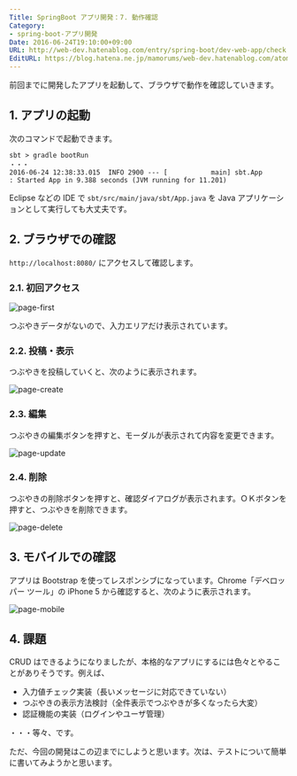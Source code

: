 ```yaml
---
Title: SpringBoot アプリ開発：7. 動作確認
Category:
- spring-boot-アプリ開発
Date: 2016-06-24T19:10:00+09:00
URL: http://web-dev.hatenablog.com/entry/spring-boot/dev-web-app/check
EditURL: https://blog.hatena.ne.jp/mamorums/web-dev.hatenablog.com/atom/entry/10328749687179186581
---
```


前回までに開発したアプリを起動して、ブラウザで動作を確認していきます。


## 1. アプリの起動
次のコマンドで起動できます。

```dos
sbt > gradle bootRun
・・・
2016-06-24 12:38:33.015  INFO 2900 --- [           main] sbt.App                                  : Started App in 9.388 seconds (JVM running for 11.201)
```

Eclipse などの IDE で `sbt/src/main/java/sbt/App.java` を Java アプリケーションとして実行しても大丈夫です。


## 2. ブラウザでの確認
`http://localhost:8080/` にアクセスして確認します。

### 2.1. 初回アクセス
![page-first](http://cdn-ak.f.st-hatena.com/images/fotolife/m/mamorums/20160815/20160815122747.png)

つぶやきデータがないので、入力エリアだけ表示されています。


### 2.2. 投稿・表示
つぶやきを投稿していくと、次のように表示されます。

![page-create](http://cdn-ak.f.st-hatena.com/images/fotolife/m/mamorums/20160815/20160815122744.png)


### 2.3. 編集
つぶやきの編集ボタンを押すと、モーダルが表示されて内容を変更できます。

![page-update](http://cdn-ak.f.st-hatena.com/images/fotolife/m/mamorums/20160815/20160815122748.png)


### 2.4. 削除
つぶやきの削除ボタンを押すと、確認ダイアログが表示されます。ＯＫボタンを押すと、つぶやきを削除できます。

![page-delete](http://cdn-ak.f.st-hatena.com/images/fotolife/m/mamorums/20160815/20160815122746.png)


## 3. モバイルでの確認
アプリは Bootstrap を使ってレスポンシブになっています。Chrome「デベロッパー ツール」の iPhone 5 から確認すると、次のように表示されます。

![page-mobile](http://cdn-ak.f.st-hatena.com/images/fotolife/m/mamorums/20160815/20160815122743.png)


## 4. 課題
CRUD はできるようになりましたが、本格的なアプリにするには色々とやることがありそうです。例えば、

- 入力値チェック実装（長いメッセージに対応できていない）
- つぶやきの表示方法検討（全件表示でつぶやきが多くなったら大変）
- 認証機能の実装（ログインやユーザ管理）

・・・等々、です。

ただ、今回の開発はこの辺までにしようと思います。次は、テストについて簡単に書いてみようかと思います。
